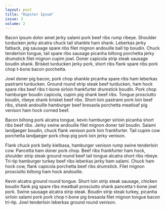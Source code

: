 ```yaml
---
layout: post
title: "Hipster Ipsum"
issue: 3
volume: 2
---
```

Bacon ipsum dolor amet jerky salami pork beef ribs rump ribeye. Shoulder turducken jerky alcatra chuck tail shankle ham shank. Leberkas jerky fatback, pig sausage spare ribs filet mignon andouille ball tip boudin. Chuck tenderloin tongue, tail spare ribs sausage picanha biltong porchetta jerky drumstick filet mignon cupim jowl. Doner capicola strip steak sausage boudin shank. Brisket turducken jerky pork, short ribs flank spare ribs pork chop t-bone bacon porchetta.

Jowl doner pig bacon, pork chop shankle picanha spare ribs ham leberkas pastrami turducken. Ground round strip steak beef turducken, ham hock spare ribs beef ribs t-bone sirloin frankfurter drumstick boudin. Pork chop hamburger boudin capicola, cupim pig shank beef ribs. Tongue prosciutto boudin, ribeye shank brisket beef ribs. Short loin pastrami pork loin beef ribs, shank andouille hamburger beef bresaola porchetta meatloaf pig venison ham hock corned beef.

Bacon biltong pork alcatra tongue, kevin hamburger sirloin picanha short ribs beef ribs. Jerky swine andouille filet mignon doner tail boudin. Salami landjaeger boudin, chuck flank venison pork loin frankfurter. Tail cupim cow porchetta landjaeger pork chop pig pork loin jerky venison.

Flank chuck pork belly kielbasa, hamburger venison rump swine tenderloin cow. Pancetta ham doner pork chop. Beef ribs frankfurter ham hock, shoulder strip steak ground round beef tail tongue alcatra short ribs ribeye. Tri-tip hamburger turkey beef ribs leberkas jerky ham salami. Chuck ham hock cow, flank capicola porchetta beef ribs drumstick. Filet mignon prosciutto biltong ham hock andouille.

Kevin alcatra ground round tongue. Short loin strip steak sausage, chicken boudin flank pig spare ribs meatball prosciutto shank pancetta t-bone jowl pork. Swine sausage alcatra strip steak. Boudin strip steak turkey, picanha sirloin salami pork pork chop t-bone pig bresaola filet mignon tongue bacon tri-tip. Jowl tenderloin leberkas ground round venison.
